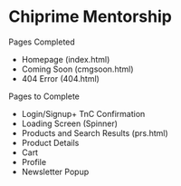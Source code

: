 # Chiprime Mentorship

Pages Completed
- Homepage (index.html)
- Coming Soon (cmgsoon.html)
- 404 Error (404.html)

Pages to Complete
- Login/Signup+ TnC Confirmation
- Loading Screen (Spinner)
- Products and Search Results (prs.html)
- Product Details
- Cart
- Profile
- Newsletter Popup
